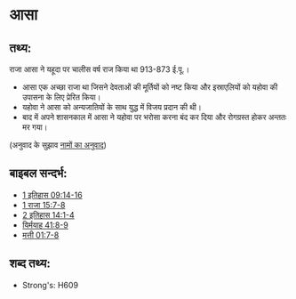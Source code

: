 # आसा #

## तथ्य: ##

राजा आसा ने यहूदा पर चालीस वर्ष राज किया था 913-873 ई.पू.।

* आसा एक अच्छा राजा था जिसने देवताओं की मूर्तियों को नष्ट किया और इस्राएलियों को यहोवा की उपासना के लिए प्रेरित किया।
* यहोवा ने आसा को अन्यजातियों के साथ युद्ध में विजय प्रदान की थी।
* बाद में अपने शासनकाल में आसा ने यहोवा पर भरोसा करना बंद कर दिया और रोगग्रस्त होकर अन्ततः मर गया।

(अनुवाद के सुझाव [नामों का अनुवाद](rc://hi/ta/man/translate/translate-names))

## बाइबल सन्दर्भ: ##

* [1 इतिहास 09:14-16](rc://hi/tn/help/1ch/09/14)
* [1 राजा 15:7-8](rc://hi/tn/help/1ki/15/07)
* [2 इतिहास 14:1-4](rc://hi/tn/help/2ch/14/01)
* [यिर्मयाह 41:8-9](rc://hi/tn/help/jer/41/08)
* [मत्ती 01:7-8](rc://hi/tn/help/mat/01/07)

## शब्द तथ्य: ##

* Strong's: H609
